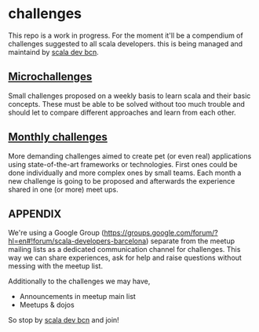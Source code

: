 challenges
==========

This repo is a work in progress. For the moment it'll be a compendium of challenges suggested to all scala developers. this is being managed and maintaind by [scala dev bcn](http://www.meetup.com/Scala-Developers-Barcelona/).

## [Microchallenges](./micro/)

Small challenges proposed on a weekly basis to learn scala and their basic concepts. These must be able to be solved without too much trouble and should let to compare different approaches and learn from each other.

## [Monthly challenges](./monthly/)

More demanding challenges aimed to create pet (or even real) applications using state-of-the-art frameworks or technologies. First ones could be done individually and more complex ones by small teams. Each month a new challenge is going to be proposed and afterwards the experience shared in one (or more) meet ups. 

## APPENDIX

We're using a Google Group (https://groups.google.com/forum/?hl=en#!forum/scala-developers-barcelona) separate from the meetup mailing lists as a dedicated communication channel for challenges. This way we can share experiences, ask for help and raise questions without messing with the meetup list. 

Additionally to the challenges we may have,

* Announcements in meetup main list
* Meetups & dojos

So stop by [scala dev bcn](http://www.meetup.com/Scala-Developers-Barcelona/) and join!
